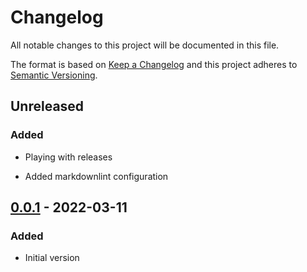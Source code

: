 # Changelog

All notable changes to this project will be documented in this file.

The format is based on [Keep a Changelog](http://keepachangelog.com/)
and this project adheres to [Semantic Versioning](http://semver.org/).

## Unreleased

### Added

- Playing with releases

- Added markdownlint configuration

## [0.0.1] - 2022-03-11

### Added

- Initial version

[0.0.1]: https://github.com/release-flow/keep-a-changelog-release-example/releases/tag/v0.0.1

